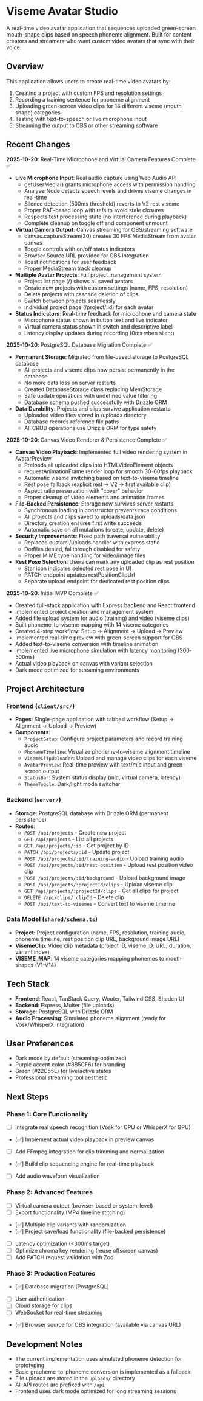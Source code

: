 # Viseme Avatar Studio

A real-time video avatar application that sequences uploaded green-screen mouth-shape clips based on speech phoneme alignment. Built for content creators and streamers who want custom video avatars that sync with their voice.

## Overview

This application allows users to create real-time video avatars by:
1. Creating a project with custom FPS and resolution settings
2. Recording a training sentence for phoneme alignment
3. Uploading green-screen video clips for 14 different viseme (mouth shape) categories
4. Testing with text-to-speech or live microphone input
5. Streaming the output to OBS or other streaming software

## Recent Changes

**2025-10-20**: Real-Time Microphone and Virtual Camera Features Complete ✅
- **Live Microphone Input**: Real audio capture using Web Audio API
  - getUserMedia() grants microphone access with permission handling
  - AnalyserNode detects speech levels and drives viseme changes in real-time
  - Silence detection (500ms threshold) reverts to V2 rest viseme
  - Proper RAF-based loop with refs to avoid stale closures
  - Respects text processing state (no interference during playback)
  - Complete cleanup on toggle off and component unmount
- **Virtual Camera Output**: Canvas streaming for OBS/streaming software
  - canvas.captureStream(30) creates 30 FPS MediaStream from avatar canvas
  - Toggle controls with on/off status indicators
  - Browser Source URL provided for OBS integration
  - Toast notifications for user feedback
  - Proper MediaStream track cleanup
- **Multiple Avatar Projects**: Full project management system
  - Project list page (/) shows all saved avatars
  - Create new projects with custom settings (name, FPS, resolution)
  - Delete projects with cascade deletion of clips
  - Switch between projects seamlessly
  - Individual project page (/project/:id) for each avatar
- **Status Indicators**: Real-time feedback for microphone and camera state
  - Microphone status shown in button text and live indicator
  - Virtual camera status shown in switch and descriptive label
  - Latency display updates during recording (0ms when silent)

**2025-10-20**: PostgreSQL Database Migration Complete ✅
- **Permanent Storage**: Migrated from file-based storage to PostgreSQL database
  - All projects and viseme clips now persist permanently in the database
  - No more data loss on server restarts
  - Created DatabaseStorage class replacing MemStorage
  - Safe update operations with undefined value filtering
  - Database schema pushed successfully with Drizzle ORM
- **Data Durability**: Projects and clips survive application restarts
  - Uploaded video files stored in /uploads directory
  - Database records reference file paths
  - All CRUD operations use Drizzle ORM for type safety

**2025-10-20**: Canvas Video Renderer & Persistence Complete ✅
- **Canvas Video Playback**: Implemented full video rendering system in AvatarPreview
  - Preloads all uploaded clips into HTMLVideoElement objects
  - requestAnimationFrame render loop for smooth 30-60fps playback
  - Automatic viseme switching based on text-to-viseme timeline
  - Rest pose fallback (explicit rest → V2 → first available clip)
  - Aspect ratio preservation with "cover" behavior
  - Proper cleanup of video elements and animation frames
- **File-Backed Persistence**: Storage now survives server restarts
  - Synchronous loading in constructor prevents race conditions
  - All projects and clips saved to uploads/data.json
  - Directory creation ensures first write succeeds
  - Automatic save on all mutations (create, update, delete)
- **Security Improvements**: Fixed path traversal vulnerability
  - Replaced custom /uploads handler with express.static
  - Dotfiles denied, fallthrough disabled for safety
  - Proper MIME type handling for video/image files
- **Rest Pose Selection**: Users can mark any uploaded clip as rest position
  - Star icon indicates selected rest pose in UI
  - PATCH endpoint updates restPositionClipUrl
  - Separate upload endpoint for dedicated rest position clips

**2025-10-20**: Initial MVP Complete ✅
- Created full-stack application with Express backend and React frontend
- Implemented project creation and management system
- Added file upload system for audio (training) and video (viseme clips)
- Built phoneme-to-viseme mapping with 14 viseme categories
- Created 4-step workflow: Setup → Alignment → Upload → Preview
- Implemented real-time preview with green-screen support for OBS
- Added text-to-viseme conversion with timeline animation
- Implemented live microphone simulation with latency monitoring (300-500ms)
- Actual video playback on canvas with variant selection
- Dark mode optimized for streaming environments

## Project Architecture

### Frontend (`client/src/`)
- **Pages**: Single-page application with tabbed workflow (Setup → Alignment → Upload → Preview)
- **Components**:
  - `ProjectSetup`: Configure project parameters and record training audio
  - `PhonemeTimeline`: Visualize phoneme-to-viseme alignment timeline
  - `VisemeClipUploader`: Upload and manage video clips for each viseme
  - `AvatarPreview`: Real-time preview with text/mic input and green-screen output
  - `StatusBar`: System status display (mic, virtual camera, latency)
  - `ThemeToggle`: Dark/light mode switcher

### Backend (`server/`)
- **Storage**: PostgreSQL database with Drizzle ORM (permanent persistence)
- **Routes**:
  - `POST /api/projects` - Create new project
  - `GET /api/projects` - List all projects
  - `GET /api/projects/:id` - Get project by ID
  - `PATCH /api/projects/:id` - Update project
  - `POST /api/projects/:id/training-audio` - Upload training audio
  - `POST /api/projects/:id/rest-position` - Upload rest position video clip
  - `POST /api/projects/:id/background` - Upload background image
  - `POST /api/projects/:projectId/clips` - Upload viseme clip
  - `GET /api/projects/:projectId/clips` - Get all clips for project
  - `DELETE /api/clips/:clipId` - Delete clip
  - `POST /api/text-to-visemes` - Convert text to viseme timeline

### Data Model (`shared/schema.ts`)
- **Project**: Project configuration (name, FPS, resolution, training audio, phoneme timeline, rest position clip URL, background image URL)
- **VisemeClip**: Video clip metadata (project ID, viseme ID, URL, duration, variant index)
- **VISEME_MAP**: 14 viseme categories mapping phonemes to mouth shapes (V1-V14)

## Tech Stack

- **Frontend**: React, TanStack Query, Wouter, Tailwind CSS, Shadcn UI
- **Backend**: Express, Multer (file uploads)
- **Storage**: PostgreSQL with Drizzle ORM
- **Audio Processing**: Simulated phoneme alignment (ready for Vosk/WhisperX integration)

## User Preferences

- Dark mode by default (streaming-optimized)
- Purple accent color (#8B5CF6) for branding
- Green (#22C55E) for live/active states
- Professional streaming tool aesthetic

## Next Steps

### Phase 1: Core Functionality
- [ ] Integrate real speech recognition (Vosk for CPU or WhisperX for GPU)
- [✅] Implement actual video playback in preview canvas
- [ ] Add FFmpeg integration for clip trimming and normalization
- [✅] Build clip sequencing engine for real-time playback
- [ ] Add audio waveform visualization

### Phase 2: Advanced Features
- [ ] Virtual camera output (browser-based or system-level)
- [ ] Export functionality (MP4 timeline stitching)
- [✅] Multiple clip variants with randomization
- [✅] Project save/load functionality (file-backed persistence)
- [ ] Latency optimization (<300ms target)
- [ ] Optimize chroma key rendering (reuse offscreen canvas)
- [ ] Add PATCH request validation with Zod

### Phase 3: Production Features
- [✅] Database migration (PostgreSQL)
- [ ] User authentication
- [ ] Cloud storage for clips
- [ ] WebSocket for real-time streaming
- [✅] Browser source for OBS integration (available via canvas URL)

## Development Notes

- The current implementation uses simulated phoneme detection for prototyping
- Basic grapheme-to-phoneme conversion is implemented as a fallback
- File uploads are stored in the `uploads/` directory
- All API routes are prefixed with `/api`
- Frontend uses dark mode optimized for long streaming sessions
